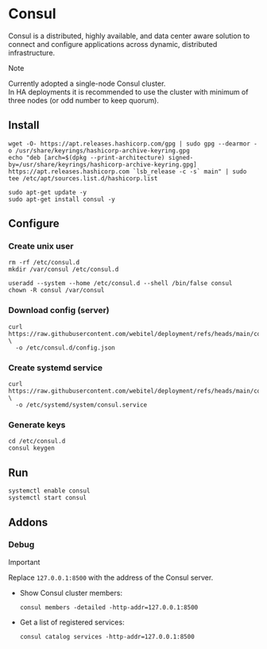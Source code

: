 # Consul

Consul is a distributed, highly available, and data center aware solution to connect and configure 
applications across dynamic, distributed infrastructure.

> [!NOTE]
> Currently adopted a single-node Consul cluster.  
> In HA deployments it is recommended to use the cluster with minimum of three nodes (or odd number to keep quorum).

## Install
```shell
wget -O- https://apt.releases.hashicorp.com/gpg | sudo gpg --dearmor -o /usr/share/keyrings/hashicorp-archive-keyring.gpg
echo "deb [arch=$(dpkg --print-architecture) signed-by=/usr/share/keyrings/hashicorp-archive-keyring.gpg] https://apt.releases.hashicorp.com `lsb_release -c -s` main" | sudo tee /etc/apt/sources.list.d/hashicorp.list

sudo apt-get update -y
sudo apt-get install consul -y
```

## Configure

### Create unix user
```shell
rm -rf /etc/consul.d
mkdir /var/consul /etc/consul.d

useradd --system --home /etc/consul.d --shell /bin/false consul
chown -R consul /var/consul
```

### Download config (server)
```shell
curl https://raw.githubusercontent.com/webitel/deployment/refs/heads/main/consul/server.json \
  -o /etc/consul.d/config.json
```

### Create systemd service
```shell
curl https://raw.githubusercontent.com/webitel/deployment/refs/heads/main/consul/consul.service \
  -o /etc/systemd/system/consul.service
```

### Generate keys
```shell
cd /etc/consul.d
consul keygen
```

## Run
```shell
systemctl enable consul
systemctl start consul
```

## Addons

### Debug

> [!IMPORTANT]
> Replace `127.0.0.1:8500` with the address of the Consul server.

- Show Consul cluster members:
    ```shell
    consul members -detailed -http-addr=127.0.0.1:8500
    ```

- Get a list of registered services:
    ```shell
    consul catalog services -http-addr=127.0.0.1:8500
    ```
    